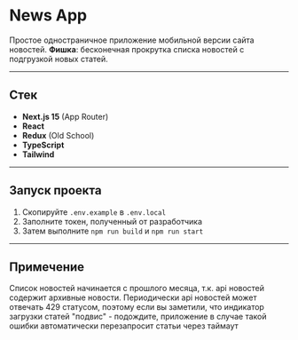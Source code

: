 # News App

Простое одностраничное приложение мобильной версии сайта новостей. **Фишка**: бесконечная прокрутка списка новостей с подгрузкой новых статей.

---

## Стек

- **Next.js 15** (App Router)
- **React**
- **Redux** (Old School)
- **TypeScript**
- **Tailwind**

---

## Запуск проекта

1. Скопируйте `.env.example` в `.env.local`
2. Заполните токен, полученный от разработчика
3. Затем выполните `npm run build` и `npm run start`

---

## Примечение
Список новостей начинается с прошлого месяца, т.к. api новостей содержит архивные новости.
Периодически api новостей может отвечать 429 статусом, поэтому если вы заметили, что индикатор загрузки статей "подвис" - подождите, приложение в случае такой ошибки автоматически перезапросит статьи через таймаут